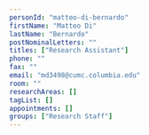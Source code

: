 ```yaml
---
personId: "matteo-di-bernardo"
firstName: "Matteo Di"
lastName: "Bernardo"
postNominalLetters: ""
titles: ["Research Assistant"]
phone: ""
fax: ""
email: "md3498@cumc.columbia.edu"
room: ""
researchAreas: []
tagList: []
appointments: []
groups: ["Research Staff"]
---
```

